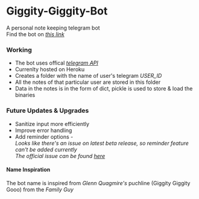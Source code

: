 # Giggity-Giggity-Bot
A personal note keeping telegram bot <br>
Find the bot on _[this link](https://t.me/giggity_giggity_gooo)_ <br>

### Working
* The bot uses offical _[telegram API](https://github.com/python-telegram-bot/python-telegram-bot)_ <br>
* Currenlty hosted on Heroku
* Creates a folder with the name of user's telegram _USER\_ID_
* All the notes of that particular user are stored in this folder
* Data in the notes is in the form of dict, pickle is used to store & load the binaries


### Future Updates & Upgrades
* Sanitize input more efficiently <br>
* Improve error handling <br>
* Add reminder options - <br>
_Looks like there's an issue on latest beta release, so reminder feature can't be added currently <br>
The official issue can be found [here](https://github.com/python-telegram-bot/python-telegram-bot/issues/1366)_ <br>

#### Name Inspiration
The bot name is inspired from _Glenn Quagmire's_ puchline (Giggity Giggity Gooo) from the _Family Guy_
